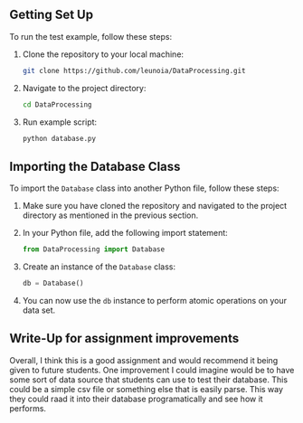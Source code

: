 ## Getting Set Up

To run the test example, follow these steps:

1. Clone the repository to your local machine:
    ```bash
    git clone https://github.com/leunoia/DataProcessing.git
    ```

2. Navigate to the project directory:
    ```bash
    cd DataProcessing
    ```
3. Run example script:
    ```bash
    python database.py
    ```

## Importing the Database Class

To import the `Database` class into another Python file, follow these steps:

1. Make sure you have cloned the repository and navigated to the project directory as mentioned in the previous section.

2. In your Python file, add the following import statement:
    ```python
    from DataProcessing import Database
    ```

3. Create an instance of the `Database` class:
    ```python
    db = Database()
    ```

4. You can now use the `db` instance to perform atomic operations on your data set.


## Write-Up for assignment improvements

Overall, I think this is a good assignment and would recommend it being given to future students. One improvement I could imagine would be to have some sort of data source that students can use to test their database. This could be a simple csv file or something else that is easily parse. This way they could raad it into their database programatically and see how it performs.

